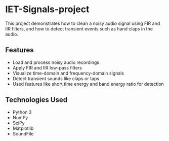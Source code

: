 # IET-Signals-project

This project demonstrates how to clean a noisy audio signal using FIR and IIR filters, and how to detect transient events such as hand claps in the audio.

## Features

- Load and process noisy audio recordings
- Apply FIR and IIR low-pass filters
- Visualize time-domain and frequency-domain signals
- Detect transient sounds like claps or taps
- Used features like short time energy and band energy ratio for detection

## Technologies Used

- Python 3
- NumPy
- SciPy
- Matplotlib
- SoundFile
